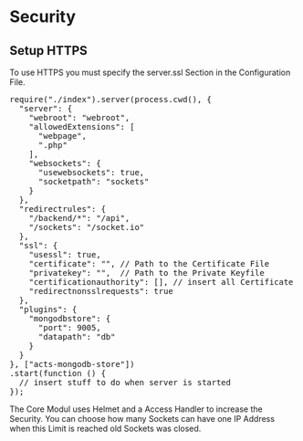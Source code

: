 <h1>Security</h1>
<h2>Setup HTTPS</h2>
<p>To use HTTPS you must specify the server.ssl Section in the Configuration File.</p>
<pre>
require("./index").server(process.cwd(), {
  "server": {
    "webroot": "webroot",
    "allowedExtensions": [
      "webpage",
      ".php"
    ],
    "websockets": {
      "usewebsockets": true,
      "socketpath": "sockets"
    }
  },
  "redirectrules": {
    "/backend/*": "/api",
    "/sockets": "/socket.io"
  },
  "ssl": {
    "usessl": true,
    "certificate": "", // Path to the Certificate File
    "privatekey": "",  // Path to the Private Keyfile
    "certificationauthority": [], // insert all Certificate Files they are in the Certificates Chain
    "redirectnonsslrequests": true
  },
  "plugins": {
    "mongodbstore": {
      "port": 9005,
      "datapath": "db"
    }
  }
}, ["acts-mongodb-store"])
.start(function () {
  // insert stuff to do when server is started
});
</pre>
<p>The Core Modul uses Helmet and a Access Handler to increase the Security. You can choose how many Sockets can have one IP Address when this Limit is reached old Sockets was closed.</p>